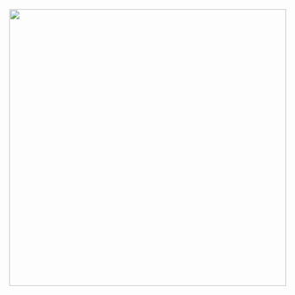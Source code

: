 <img src= "https://github.com/GuilhermeVRF/Collections/assets/98266333/701a773d-892d-44b2-8e1f-63211a0423af" widt="auto" height="500px">
